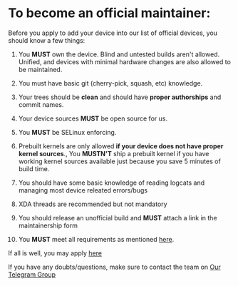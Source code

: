 # To become an official maintainer:

Before you apply to add your device into our list of official devices, you should know a few things:

1. You **MUST** own the device. Blind and untested builds aren't allowed. Unified, and devices with minimal hardware changes are also allowed to be maintained.

2. You must have basic git (cherry-pick, squash, etc) knowledge.

3. Your trees should be **clean** and should have **proper authorships** and commit names.

4. Your device sources **MUST** be open source for us.

5. You **MUST** be SELinux enforcing.

6. Prebuilt kernels are only allowed **if your device does not have proper kernel sources**., You **MUSTN'T** ship a prebuilt kernel if you have working kernel sources available just because you save 5 minutes of build time.

7. You should have some basic knowledge of reading logcats and managing most device releated errors/bugs

8. XDA threads are recommended but not mandatory 

9. You should release an unofficial build and **MUST** attach a link in the maintainership form

10. You **MUST** meet all requirements as mentioned [here](requirements.md).

If all is well, you may apply [here](https://forms.gle/YgMdMCdR68fqgGaR6)

If you have any doubts/questions, make sure to contact the team on [Our Telegram Group](https://t.me/riceDroidsupport)
